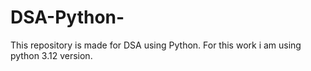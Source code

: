 # DSA-Python-
This repository is made for DSA using Python. For this work i am using python 3.12 version.
